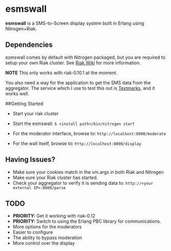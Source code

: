 esmswall
========

__esmswall__ is a SMS-to-Screen display system built in Erlang using Nitrogen+Riak.

## Dependencies

esmswall comes by default with Nitrogen packaged, but you are required to setup your own Riak cluster.
See [Riak Wiki](http://wiki.basho.com/display/RIAK/Riak) for more information.

__NOTE__ This only works with riak-0.10.1 at the moment.

You also need a way for the application to get the SMS data from the aggregator. The service which I use
to test this out is [Textmarks](http://www.textmarks.com/), and it works well.

##Getting Started

* Start your riak cluster
* Start the esmswall: `$ <install path>/bin/nitrogen start`

* For the moderator interface, browse to: `http://localhost:8000/moderate`

* For the wall itself, browse to: `http://localhost:8000/display`


## Having Issues?

* Make sure your cookies match in the vm.args in both Riak and Nitrogen
* Make sure your Riak cluster has started.
* Check your aggregator to verify it is sending data to: `http://<your external IP>:8000/parse`


## TODO

* __PRIORITY:__ Get it working with riak-0.12
* __PRIORITY:__ Switch to using the Erlang PBC library for communications.
* More options for the moderators
* Easier to configure
* The ability to bypass moderation
* More control over the display



